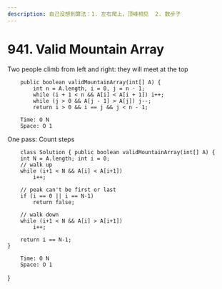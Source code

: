 ```yaml
---
description: 自己没想到算法：1. 左右爬上，顶峰相见  2. 数步子
---
```


# 941. Valid Mountain Array

Two people climb from left and right: they will meet at the top 

```
    public boolean validMountainArray(int[] A) {
        int n = A.length, i = 0, j = n - 1;
        while (i + 1 < n && A[i] < A[i + 1]) i++;
        while (j > 0 && A[j - 1] > A[j]) j--;
        return i > 0 && i == j && j < n - 1;
    
    Time: O N
    Space: O 1
```

One pass: Count steps



```
    class Solution { public boolean validMountainArray(int[] A) { 
    int N = A.length; int i = 0;
    // walk up
    while (i+1 < N && A[i] < A[i+1])
        i++;

    // peak can't be first or last
    if (i == 0 || i == N-1)
        return false;

    // walk down
    while (i+1 < N && A[i] > A[i+1])
        i++;

    return i == N-1;
}

    Time: O N
    Space: O 1
```

}
